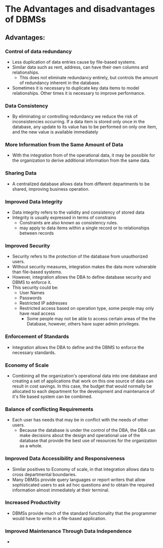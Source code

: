 # The Advantages and disadvantages of DBMSs

## Advantages: 

### Control of data redundancy

- Less duplication of data entries cause by file-based systems.
- Similar data such as rent, address, can have their own columns and relationships. 
  - This does not eliminate redundancy entirely,  but controls the amount of redundancy inherent in the database. 
- Sometimes it is necessary to duplicate key data items to model relationships. Other times it is necessary to improve performance.

### Data Consistency 

- By eliminating or controlling redundancy we reduce the risk of inconsistencies occurring. If a data item is stored only once in the database, any update to its value has to be performed on only one item, and the new value is available immediately

### More Information from the Same Amount of Data 

- With the integration from of the operational data, it may be possible for the organization to derive additional information from the same data.

### Sharing Data

- A centralized database allows data from different departments to be shared, improving business operation.

### Improved Data Integrity 

- Data integrity refers to the validity and consistency of stored data
- Integrity is usually expressed in terms of constrains 
  - Constraints are also known as consistency rules. 
  - may apply to data items within a single record or to relationships between records 

### Improved Security 

- Security refers to the protection of the database from unauthorized users. 
- Without security measures, integration makes the data more vulnerable than file-based systems.
- However, integration allows the DBA to define database security and DBMS to enforce it. 
- This security could be: 
  - User Names
  - Passwords 
  - Restricted IP addresses 
  - Restricted access based on operation type, some people may only have read access 
    - Some people may not be able to access certain areas of the the Database, however, others have super admin privileges.

### Enforcement of Standards 

- Integration allows the DBA  to define and the DBMS to enforce the necessary standards. 

### Economy of Scale 

- Combining all the organization's operational data into one database and creating a set of applications that work on this one source of data can result in cost savings. In this case, the budget that would normally be allocated to each department for the development and maintenance of it's file based system can be combined.

### Balance of conflicting Requirements 

- Each user has needs that may be in conflict with the needs of other users. 
  - Because the database is under the control of the DBA, the DBA can make decisions about the design and operational use of the database that provide the best use of resources for the organization as a whole.

### Improved Data Accessibility and Responsiveness 

- Similar positives to Economy of scale, in that integration allows data to cross departmental boundaries. 
- Many DBMSs provide query languages or report writers that allow sophisticated users to ask ad hoc questions and to obtain the required information almost immediately at their terminal. 

### Increased Productivity 

- DBMSs provide much of the standard functionality that the programmer would have to write in a file-based application.

### Improved Maintenance Through Data Independence 

- 